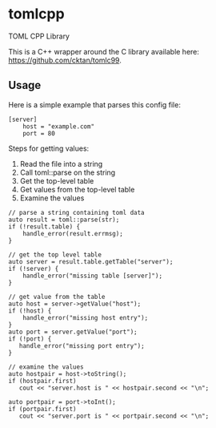 # tomlcpp
TOML CPP Library

This is a C++ wrapper around the C library available here: https://github.com/cktan/tomlc99.

## Usage

Here is a simple example that parses this config file:

```
[server]
	host = "example.com"
	port = 80
```

Steps for getting values:

1. Read the file into a string
2. Call toml::parse on the string
3. Get the top-level table
4. Get values from the top-level table
5. Examine the values

```
// parse a string containing toml data
auto result = toml::parse(str);
if (!result.table) {
    handle_error(result.errmsg);
}

// get the top level table
auto server = result.table.getTable("server");
if (!server) {
    handle_error("missing table [server]");
}

// get value from the table
auto host = server->getValue("host");
if (!host) {
    handle_error("missing host entry");
}
auto port = server.getValue("port");
if (!port) {
   handle_error("missing port entry");
}

// examine the values
auto hostpair = host->toString();
if (hostpair.first)
   cout << "server.host is " << hostpair.second << "\n";

auto portpair = port->toInt();
if (portpair.first)
   cout << "server.port is " << portpair.second << "\n";

```